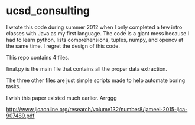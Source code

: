 # ucsd_consulting
I wrote this code during summer 2012 when I only completed a few intro classes with Java as my first language. The code is a giant mess because I had to learn python, lists comprehensions, tuples, numpy, and opencv at the same time. I regret the design of this code.


This repo contains 4 files.

final.py is the main file that contains all the proper data extraction.

The three other files are just simple scripts made to help automate boring tasks.


I wish this paper existed much earlier. Arrggg

http://www.ijcaonline.org/research/volume132/number8/jameel-2015-ijca-907489.pdf

